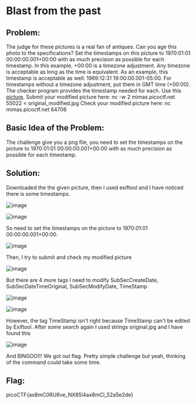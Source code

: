 # Blast from the past

## Problem:

The judge for these pictures is a real fan of antiques. Can you age this photo to the specifications?
Set the timestamps on this picture to 1970:01:01 00:00:00.001+00:00 with as much precision as possible for each timestamp. In this example, +00:00 is a timezone adjustment. Any timezone is acceptable as long as the time is equivalent. As an example, this timestamp is acceptable as well: 1969:12:31 19:00:00.001-05:00. For timestamps without a timezone adjustment, put them in GMT time (+00:00). The checker program provides the timestamp needed for each.
Use this [picture](https://artifacts.picoctf.net/c_mimas/74/original.jpg).
Submit your modified picture here:
nc -w 2 mimas.picoctf.net 55022 < original_modified.jpg
Check your modified picture here:
nc mimas.picoctf.net 64706
## Basic Idea of the Problem:

The challenge give you a png file, you need to set the timestamps on the picture to 1970:01:01 00:00:00.001+00:00 with as much precision as possible for each timestamp.

## Solution:

Downloaded the the given picture, then I used exiftool and I have noticed there is some timestamps.

![image](https://github.com/Duck8605/ex-pic/blob/main/Blast%20from%20the%20past.png)

![image](https://github.com/Duck8605/ex-pic/blob/main/Blast%20from%20the%20past%201.png)

So need to set the timestamps on the picture to 1970:01:01 00:00:00.001+00:00.

![image](https://github.com/Duck8605/ex-pic/blob/main/Blast%20from%20the%20past%202.png)

Then, I try to submit and check my modified picture

![image](https://github.com/Duck8605/ex-pic/blob/main/Blast%20from%20the%20past%203.png)

But there are 4 more tags I need to modify SubSecCreateDate, SubSecDateTimeOriginal, SubSecModifyDate, TimeStamp

![image](https://github.com/Duck8605/ex-pic/blob/main/Blast%20from%20the%20past%204.png)

![image](https://github.com/Duck8605/ex-pic/blob/main/Blast%20from%20the%20past%206.png)

However, the tag TimeStamp isn't right because TimeStamp can't be edited by Exiftool.
After some search again I used strings original.jpg and I have found this

![image](https://github.com/user-attachments/assets/ffd16233-b510-42d5-8fcc-0a4e229ca641)

And BINGOO!!! We got out flag. Pretty simple challenge but yeah, thinking of the command could take some time.

## Flag:

picoCTF{ax8mC0RU6ve_NX85l4ax8mCl_52a5e2de}
